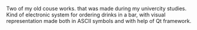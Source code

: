 Two of my old couse works. that was made during my univercity studies. Kind of electronic system for ordering drinks in a bar, with visual representation made both in ASCII symbols and with help of Qt framework.
